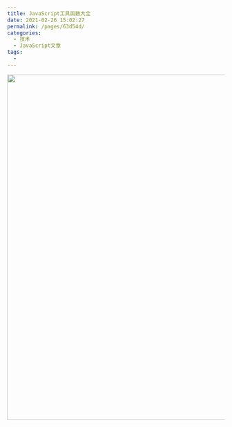 ```yaml
---
title: JavaScript工具函数大全
date: 2021-02-26 15:02:27
permalink: /pages/63d54d/
categories:
  - 技术
  - JavaScript文章
tags:
  - 
---
```


<div align=center>
<img width="800" src="https://raw.githubusercontent.com/21haoxingxiu/picture/master/blog/20210223102237.png">
</div>